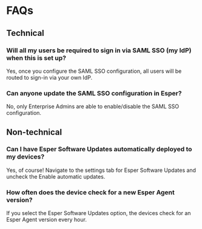 # FAQs


## Technical

### Will all my users be required to sign in via SAML SSO (my IdP) when this is set up?

 Yes, once you configure the SAML SSO configuration, all users will be routed to sign-in via your own IdP.

  

### Can anyone update the SAML SSO configuration in Esper?

 No, only Enterprise Admins are able to enable/disable the SAML SSO configuration.

## Non-technical

### Can I have Esper Software Updates automatically deployed to my devices?

 Yes, of course! Navigate to the settings tab for Esper Software Updates and uncheck the Enable automatic updates.
 

### How often does the device check for a new Esper Agent version?

If you select the Esper Software Updates option, the devices check for an Esper Agent version every hour.

  